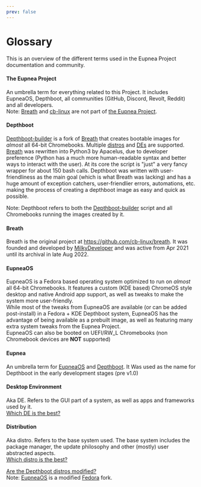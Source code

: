```yaml
---
prev: false
---
```


# Glossary

This is an overview of the different terms used in the Eupnea Project documentation and community.

#### The Eupnea Project

An umbrella term for everything related to this Project. It includes EupneaOS, Depthboot, all communities (GitHub,
Discord, Revolt, Reddit) and all developers.  
Note: [Breath](#breath) and [cb-linux](https://github.com/cb-linux/) are not part of [the
Eupnea Project](#the-eupnea-project).

#### Depthboot

[Depthboot-builder](https://github.com/eupnea-project/depthboot-builder) is a fork of [Breath](#breath) that creates
bootable images for *almost* all 64-bit Chromebooks. Multiple [distros](#distribution) and [DEs](#desktop-environment)
are supported.
[Breath](#breath) was rewritten into Python3 by Apacelus, due to developer preference (Python has a much more
human-readable syntax and better ways to interact with the user). At its core the script is "just" a very fancy wrapper
for about 150 bash calls.
Depthboot was written with user-friendliness as the main goal (which is what Breath was lacking) and has a huge amount
of exception catchers, user-friendlier errors, automations, etc. making the process of creating a depthboot image as
easy and quick as possible.

Note: Depthboot refers to both the [Depthboot-builder](https://github.com/eupnea-project/depthboot-builder) script and all
Chromebooks running the images created by it.

#### Breath

Breath is the original project at https://github.com/cb-linux/breath. It was founded and developed
by [MilkyDeveloper](https://github.com/milkydeveloper) and was active from Apr 2021 until its archival in late Aug 2022.

#### EupneaOS

EupneaOS is a Fedora based operating system optimized to run on *almost* all 64-bit Chromebooks. It features a custom (KDE based) ChromeOS style desktop and native Android app support, as well as tweaks to make the system more
user-friendly.  
While most of the tweaks from EupneaOS are available (or can be added post-install) in a Fedora + KDE Depthboot
system, EupneaOS has the advantage of being available as a prebuilt image, as well as featuring many extra system tweaks
from the Eupnea Project.  
EupneaOS can also be booted on UEFI/RW_L Chromebooks (non Chromebook devices are **NOT** supported)

#### Eupnea

An umbrella term for [EupneaOS](#eupneaos) and [Depthboot](#depthboot). It Was used as the name for Depthboot in the
early development stages (pre v1.0)

#### Desktop Environment

Aka DE. Refers to the GUI part of a system, as well as apps and frameworks used by
it.  
[Which DE is the best?](/faq#which-desktop-enviroment-de-is-the-best)

#### Distribution

Aka distro. Refers to the base system used. The base system includes the package manager, the update philosophy and
other (mostly) user abstracted aspects.  
[Which distro is the best?](/faq#which-depthboot-distro-is-the-best)

[Are the Depthboot distros modified?](/faq#are-the-depthboot-distros-modified)  
Note: [EupneaOS](#eupneaos) is a modified [Fedora](https://www.fedoraproject.org/) fork.
